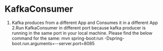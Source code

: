 # KafkaConsumer
1. Kafka produces from a different App and Consumes it in a different App
2.Run KafkaConsumer in different port because kafka producer is running in the same port in your local machine.
Please find the below command for the same:
mvn spring-boot:run -Dspring-boot.run.arguments=--server.port=8085
